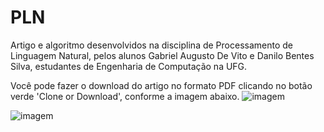 # PLN

Artigo e algoritmo desenvolvidos na disciplina de Processamento de Linguagem Natural, pelos alunos Gabriel Augusto De Vito e Danilo Bentes Silva, estudantes de Engenharia de Computação na UFG.


Você pode fazer o download do artigo no formato PDF clicando no botão verde 'Clone or Download', conforme a imagem abaixo.
![imagem](https://cdn.pbrd.co/images/Hu91ptN.png)


![imagem](https://cdn.pbrd.co/images/Hu91OwB.png)


